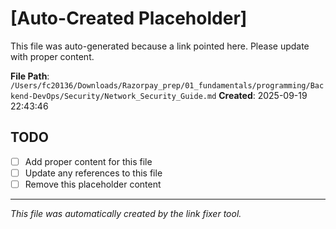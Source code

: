 # [Auto-Created Placeholder]

This file was auto-generated because a link pointed here.
Please update with proper content.

**File Path**: `/Users/fc20136/Downloads/Razorpay_prep/01_fundamentals/programming/Backend-DevOps/Security/Network_Security_Guide.md`
**Created**: 2025-09-19 22:43:46

## TODO
- [ ] Add proper content for this file
- [ ] Update any references to this file
- [ ] Remove this placeholder content

---
*This file was automatically created by the link fixer tool.*
